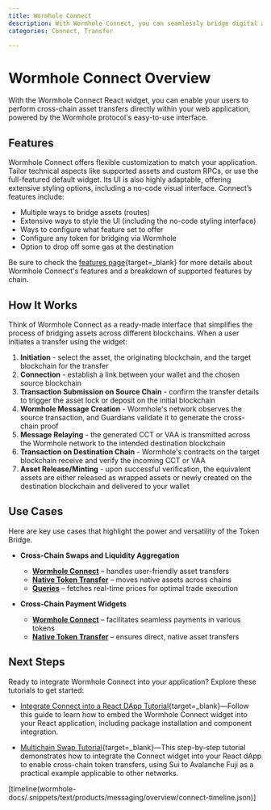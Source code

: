 ```yaml
---
title: Wormhole Connect
description: With Wormhole Connect, you can seamlessly bridge digital assets and data across a wide range of supported blockchain networks.
categories: Connect, Transfer

---
```


# Wormhole Connect Overview 

With the Wormhole Connect React widget, you can enable your users to perform cross-chain asset transfers directly within your web application, powered by the Wormhole protocol's easy-to-use interface.

## Features

Wormhole Connect offers flexible customization to match your application. Tailor technical aspects like supported assets and custom RPCs, or use the full-featured default widget. Its UI is also highly adaptable, offering extensive styling options, including a no-code visual interface. Connect’s features include:

- Multiple ways to bridge assets (routes)
- Extensive ways to style the UI (including the no-code styling interface)
- Ways to configure what feature set to offer
- Configure any token for bridging via Wormhole
- Option to drop off some gas at the destination

Be sure to check the [features page](docs/build/transfers/connect/features/){target=\_blank} for more details about Wormhole Connect's features and a breakdown of supported features by chain.

## How It Works

Think of Wormhole Connect as a ready-made interface that simplifies the process of bridging assets across different blockchains. When a user initiates a transfer using the widget:

1.  **Initiation** - select the asset, the originating blockchain, and the target blockchain for the transfer
2.  **Connection** - establish a link between your wallet and the chosen source blockchain
3.  **Transaction Submission on Source Chain** - confirm the transfer details to trigger the asset lock or deposit on the initial blockchain
4.  **Wormhole Message Creation** - Wormhole's network observes the source transaction, and Guardians validate it to generate the cross-chain proof 
5.  **Message Relaying** -  the generated CCT or VAA is transmitted across the Wormhole network to the intended destination blockchain
6.  **Transaction on Destination Chain** - Wormhole's contracts on the target blockchain receive and verify the incoming CCT or VAA
7.  **Asset Release/Minting** - upon successful verification, the equivalent assets are either released as wrapped assets  or newly created on the destination blockchain and delivered to your wallet

## Use Cases

Here are key use cases that highlight the power and versatility of the Token Bridge.

- **Cross-Chain Swaps and Liquidity Aggregation**

    - [**Wormhole Connect**](/docs/build/transfers/connect/overview/) – handles user-friendly asset transfers
    - [**Native Token Transfer**](/docs/build/transfers/native-token-transfers/) – moves native assets across chains
    - [**Queries**](/docs/build/queries/overview/) – fetches real-time prices for optimal trade execution


- **Cross-Chain Payment Widgets**

    - [**Wormhole Connect**](/docs/build/transfers/connect/overview/) – facilitates seamless payments in various tokens
    - [**Native Token Transfer**](/docs/build/transfers/native-token-transfers/) – ensures direct, native asset transfers

## Next Steps 

Ready to integrate Wormhole Connect into your application? Explore these tutorials to get started:

- [Integrate Connect into a React DApp Tutorial](/docs/tutorials/connect/react-dapp/){target=\_blank}—Follow this guide to learn how to embed the Wormhole Connect widget into your React application, including package installation and component integration.

- [Multichain Swap Tutorial](/docs/tutorials/connect/multichain-swap/){target=\_blank}—This step-by-step tutorial demonstrates how to integrate the Connect widget into your React dApp to enable cross-chain token transfers, using Sui to Avalanche Fuji as a practical example applicable to other networks.

[timeline(wormhole-docs/.snippets/text/products/messaging/overview/connect-timeline.json)]